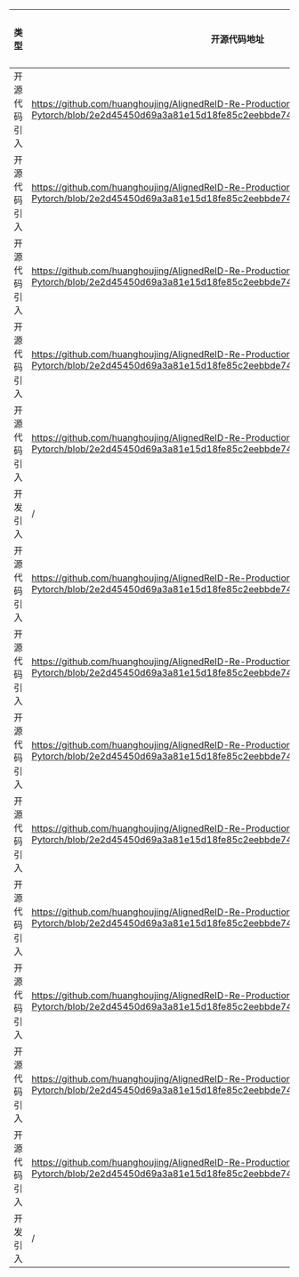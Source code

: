 | 类型     | 开源代码地址 | 文件名     | 公网IP地址/公网URL地址/域名/邮箱地址 | 用途说明   |
|--------|--------|---------|------------------------|--------|
| 开源代码引入 | https://github.com/huanghoujing/AlignedReID-Re-Production-Pytorch/blob/2e2d45450d69a3a81e15d18fe85c2eebbde742e4/aligned_reid/model/resnet.py | AlignedReID/aligned_reid/model/resnet.py | https://download.pytorch.org/models/resnet18-5c106cde.pth | 下载权重文件 |
| 开源代码引入 | https://github.com/huanghoujing/AlignedReID-Re-Production-Pytorch/blob/2e2d45450d69a3a81e15d18fe85c2eebbde742e4/aligned_reid/model/resnet.py | AlignedReID/aligned_reid/model/resnet.py | https://download.pytorch.org/models/resnet34-333f7ec4.pth | 下载权重文件 |
| 开源代码引入 | https://github.com/huanghoujing/AlignedReID-Re-Production-Pytorch/blob/2e2d45450d69a3a81e15d18fe85c2eebbde742e4/aligned_reid/model/resnet.py | AlignedReID/aligned_reid/model/resnet.py | https://download.pytorch.org/models/resnet50-19c8e357.pth | 下载权重文件 |
| 开源代码引入 | https://github.com/huanghoujing/AlignedReID-Re-Production-Pytorch/blob/2e2d45450d69a3a81e15d18fe85c2eebbde742e4/aligned_reid/model/resnet.py | AlignedReID/aligned_reid/model/resnet.py | https://download.pytorch.org/models/resnet101-5d3b4d8f.pth | 下载权重文件 |
| 开源代码引入 | https://github.com/huanghoujing/AlignedReID-Re-Production-Pytorch/blob/2e2d45450d69a3a81e15d18fe85c2eebbde742e4/aligned_reid/model/resnet.py | AlignedReID/aligned_reid/model/resnet.py | https://download.pytorch.org/models/resnet152-b121ed2d.pth | 下载权重文件 |
| 开发引入 | / | AlignedReID/aligned_reid/utils/utils.py | https://stackoverflow.com/a/41733927 | 相关说明 |
| 开源代码引入 | https://github.com/huanghoujing/AlignedReID-Re-Production-Pytorch/blob/2e2d45450d69a3a81e15d18fe85c2eebbde742e4/README.md | AlignedReID/aligned_reid/utils/metric.py | https://github.com/Cysu/open-reid | 源码实现 |
| 开源代码引入 | https://github.com/huanghoujing/AlignedReID-Re-Production-Pytorch/blob/2e2d45450d69a3a81e15d18fe85c2eebbde742e4/aligned_reid/utils/utils.py | AlignedReID/aligned_reid/utils/utils.py | https://github.com/amdegroot/ssd.pytorch | 源码实现 |
| 开源代码引入 | https://github.com/huanghoujing/AlignedReID-Re-Production-Pytorch/blob/2e2d45450d69a3a81e15d18fe85c2eebbde742e4/aligned_reid/utils/metric.py | AlignedReID/aligned_reid/utils/metric.py | https://github.com/zhunzhong07/person-re-ranking/ | 源码实现 |
| 开源代码引入 | https://github.com/huanghoujing/AlignedReID-Re-Production-Pytorch/blob/2e2d45450d69a3a81e15d18fe85c2eebbde742e4/README.md | AlignedReID/aligned_reid/utils/metric.py | http://www.liangzheng.org/Project/project_reid.html | 相关说明 |
| 开源代码引入 | https://github.com/huanghoujing/AlignedReID-Re-Production-Pytorch/blob/2e2d45450d69a3a81e15d18fe85c2eebbde742e4/README.md | AlignedReID/aligned_reid/utils/re_ranking.py | https://github.com/zhunzhong07/person-re-ranking | 源码实现 |
| 开源代码引入 | https://github.com/huanghoujing/AlignedReID-Re-Production-Pytorch/blob/2e2d45450d69a3a81e15d18fe85c2eebbde742e4/aligned_reid/utils/re_ranking.py | AlignedReID/aligned_reid/utils/re_ranking.py | http://openaccess.thecvf.com/content_cvpr_2017/papers/Zhong_Re-Ranking_Person_Re-Identification_CVPR_2017_paper.pdf | 论文地址 |
| 开源代码引入 | https://github.com/huanghoujing/AlignedReID-Re-Production-Pytorch/blob/2e2d45450d69a3a81e15d18fe85c2eebbde742e4/aligned_reid/utils/utils.py | AlignedReID/aligned_reid/utils/utilsn1.py | https://github.com/amdegroot/ssd.pytorch | 源码实现 |
| 开源代码引入 | https://github.com/huanghoujing/AlignedReID-Re-Production-Pytorch/blob/2e2d45450d69a3a81e15d18fe85c2eebbde742e4/README.md | AlignedReID/aligned_reid/model/TripletLoss.py | https://github.com/Cysu/open-reid | 源码实现 |
| 开发引入 | / | AlignedReID/aligned_reid/utils/utilsn1.py | https://stackoverflow.com/a/41733927 | 相关说明 |
